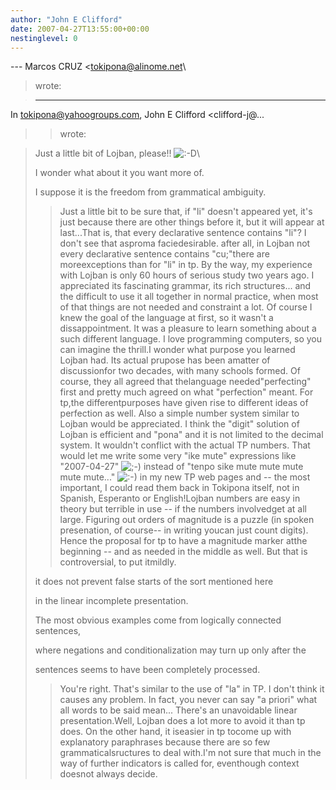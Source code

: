 ```yaml
---
author: "John E Clifford"
date: 2007-04-27T13:55:00+00:00
nestinglevel: 0
---
```

\---
 Marcos CRUZ <[tokipona@alinome.net](mailto://tokipona@alinome.net)\
> wrote:

> ---
 In [tokipona@yahoogroups.com](mailto://tokipona@yahoogroups.com), John E Clifford <clifford-j@...
>> wrote:

>> 
> 
> Just a little bit of Lojban, please!! ![:-D](images/smilies/icon_e_biggrin.gif "Very Happy")\
>> 
> I wonder what about it you want more of.
> 
> I suppose it is the freedom from grammatical ambiguity.
>> Just a little bit to be sure that, if "li" doesn't appeared yet, it's
> just because there are other things before it, but it will appear at
> last...That is, that every declarative sentence contains "li"? I don't see that asproma faciedesirable. after all, in Lojban not every declarative sentence contains "cu;"there are moreexceptions than for "li" in tp.
> By the way, my experience with Lojban is only 60 hours of serious
> study two years ago. I appreciated its fascinating grammar, its rich
> structures... and the difficult to use it all together in normal
> practice, when most of that things are not needed and constraint a
> lot. Of course I knew the goal of the language at first, so it wasn't
> a dissappointment. It was a pleasure to learn something about a such
> different language. I love programming computers, so you can imagine
> the thrill.I wonder what purpose you learned Lojban had. Its actual prupose has been amatter of discussionfor two decades, with many schools formed. Of course, they all agreed that thelanguage needed"perfecting" first and pretty much agreed on what "perfection" meant. For tp,the differentpurposes have given rise to different ideas of perfection as well.
> Also a simple number system similar to Lojban would be appreciated. I
> think the "digit" solution of Lojban is efficient and "pona" and it
> is not limited to the decimal system. It wouldn't conflict with the
> actual TP numbers. That would let me write some very "ike mute"
> expressions like "2007-04-27" ![;-)](images/smilies/icon_e_wink.gif "Wink") instead of "tenpo sike mute mute
> mute mute mute..." ![:-)](images/smilies/icon_e_smile.gif "Smile") in my new TP web pages and --
 the most
> important, I could read them back in Tokipona itself, not in Spanish,
> Esperanto or English!Lojban numbers are easy in theory but terrible in use --
 if the numbers involvedget at all large. Figuring out orders of magnitude is a puzzle (in spoken presenation, of course--
 in writing youcan just count digits). Hence the proposal for tp to have a magnitude marker atthe beginning --
and as needed in the middle as well. But that is controversial, to put itmildly.
> 
> it does not prevent false starts of the sort mentioned here
> 
> in the linear incomplete presentation.
> 
> The most obvious examples come from logically connected sentences,
> 
> where negations and conditionalization may turn up only after the
> 
> sentences seems to have been completely processed.
>> You're right. That's similar to the use of "la" in TP. I don't think
> it causes any problem. In fact, you never can say "a priori" what all
> words to be said mean... There's an unavoidable linear presentation.Well, Lojban does a lot more to avoid it than tp does. On the other hand, it iseasier in tp tocome up with explanatory paraphrases because there are so few grammaticalsructures to deal with.I'm not sure that much in the way of further indicators is called for, eventhough context doesnot always decide.